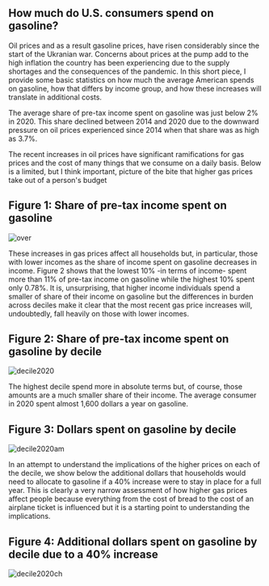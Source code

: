 ## How much do U.S. consumers spend on gasoline?
Oil prices and as a result gasoline prices, have risen considerably since the start of the Ukranian war. Concerns about prices at the pump add to the high inflation the country has been experiencing due to the supply shortages and the consequences of the pandemic. In this short piece, I provide some basic statistics on how much the average American spends on gasoline, how that differs by income group, 
and how these increases will translate in additional costs.

The average share of pre-tax income spent on gasoline was just below 2% in 2020. This share declined between 2014 and 2020 due to the downward pressure on oil prices experienced since 2014 when that share was as high as 3.7%.


The recent increases in oil prices have significant ramifications for gas prices and the cost of many things that we consume on a daily basis. Below is a limited, but I think important, picture of the bite that higher gas prices take out of a person's budget 
## Figure 1: Share of pre-tax income spent on gasoline
![over](https://user-images.githubusercontent.com/94587267/161136106-7f4c628e-1b00-4ae8-ad91-d43193a4a61a.png)

These increases in gas prices affect all households but, in particular, those with lower incomes as the share of income spent on gasoline decreases in income. Figure 2 shows
that the lowest 10% -in terms of income- spent more than 11% of pre-tax income on gasoline while the highest 10% spent only 0.78%. It is, unsurprising, that higher income individuals
spend a smaller of share of their income on gasoline but the differences in burden across deciles make it clear that the most recent gas price increases will, undoubtedly, fall heavily on those with lower incomes.

## Figure 2: Share of pre-tax income spent on gasoline by decile
![decile2020](https://user-images.githubusercontent.com/94587267/161136260-450066bd-8bb6-41ed-9125-6164ab35419d.png)

The highest decile spend more in absolute terms but, of course, those amounts are a much smaller share of their income. 
The average consumer in 2020 spent almost 1,600 dollars a year on gasoline. 
## Figure 3: Dollars spent on gasoline by decile

![decile2020am](https://user-images.githubusercontent.com/94587267/161136356-30a88b38-e241-4243-8435-9002f57e2228.png)

In an attempt to understand the implications of the higher prices on each of the decile, we show below the additional dollars that households would need to allocate to gasoline if a 40% increase were to stay in place for a full year.
This is clearly a very narrow assessment of how higher gas prices affect people because everything from the cost of bread to the cost of an airplane ticket is influenced but it is a starting point to understanding the implications.

## Figure 4: Additional dollars spent on gasoline by decile due to a 40% increase


![decile2020ch](https://user-images.githubusercontent.com/94587267/161136388-c77f694a-f658-489e-9e7d-24f5a6dff6cc.png)
